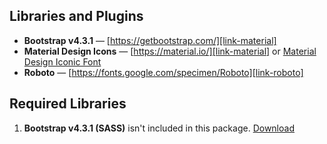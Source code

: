 ## Libraries and Plugins

* <b>Bootstrap v4.3.1</b> — [https://getbootstrap.com/][link-material]
* <b>Material Design Icons</b> — [https://material.io/][link-material] or [Material Design Iconic Font][link-material-2]
* <b>Roboto</b> — [https://fonts.google.com/specimen/Roboto][link-roboto]

## Required Libraries
1. <b>Bootstrap v4.3.1 (SASS)</b> isn't included in this package. [Download][bootstrap]


[link-roboto]: https://fonts.google.com/specimen/Roboto?selection.family=Roboto
[link-material]: https://material.io/tools/icons/
[link-material-2]: https://zavoloklom.github.io/material-design-iconic-font/index.html
[bootstrap]: https://getbootstrap.com/
